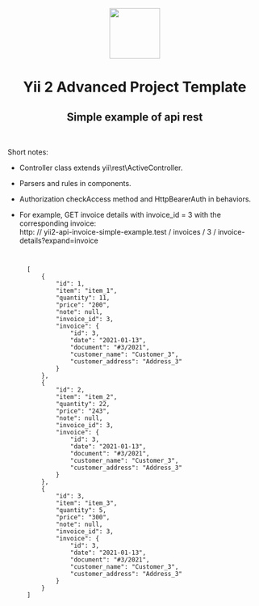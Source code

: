 <p align="center">
    <a href="https://github.com/yiisoft" target="_blank">
        <img src="https://avatars0.githubusercontent.com/u/993323" height="100px">
    </a>
    <h1 align="center">Yii 2 Advanced Project Template</h1>
    <h2 align="center">Simple example of api rest</h2>
    <br>
</p>
Short notes:

- Controller class extends yii\rest\ActiveController.
- Parsers and rules in components.
- Authorization checkAccess method and HttpBearerAuth in behaviors.
- For example, GET invoice details with invoice_id = 3 with the corresponding invoice: <br />
    http: // yii2-api-invoice-simple-example.test / invoices / 3 / invoice-details?expand=invoice

    
    <pre><code> 

    [
        {
            "id": 1,
            "item": "item_1",
            "quantity": 11,
            "price": "200",
            "note": null,
            "invoice_id": 3,
            "invoice": {
                "id": 3,
                "date": "2021-01-13",
                "document": "#3/2021",
                "customer_name": "Customer_3",
                "customer_address": "Address_3"
            }
        },
        {
            "id": 2,
            "item": "item_2",
            "quantity": 22,
            "price": "243",
            "note": null,
            "invoice_id": 3,
            "invoice": {
                "id": 3,
                "date": "2021-01-13",
                "document": "#3/2021",
                "customer_name": "Customer_3",
                "customer_address": "Address_3"
            }
        },
        {
            "id": 3,
            "item": "item_3",
            "quantity": 5,
            "price": "300",
            "note": null,
            "invoice_id": 3,
            "invoice": {
                "id": 3,
                "date": "2021-01-13",
                "document": "#3/2021",
                "customer_name": "Customer_3",
                "customer_address": "Address_3"
            }
        }
    ]

    </code></pre>

    